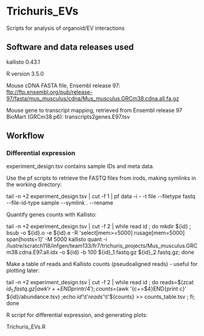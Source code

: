 # Trichuris_EVs
Scripts for analysis of organoid/EV interactions

## Software and data releases used

kallisto 0.43.1

R version 3.5.0

Mouse cDNA FASTA file, Ensembl release 97: ftp://ftp.ensembl.org/pub/release-97/fasta/mus_musculus/cdna/Mus_musculus.GRCm38.cdna.all.fa.gz

Mouse gene to transcript mapping, retrieved from Ensembl release 97 BioMart (GRCm38.p6): transcripts2genes.E97.tsv


## Workflow

### Differential expression

experiment_design.tsv contains sample IDs and meta data.

Use the pf scripts to retrieve the FASTQ files from irods, making symlinks in the working directory:

tail -n +2 experiment_design.tsv | cut -f 1 | pf data -i - -t file --filetype fastq --file-id-type sample --symlink . --rename

Quantify genes counts with Kallisto:

tail -n +2 experiment_design.tsv | cut -f 2 | while read id ; do mkdir ${id} ; bsub -o ${id}.o -e ${id}.e -R 'select[mem>=5000] rusage[mem=5000] span[hosts=1]' -M 5000 kallisto quant -i /lustre/scratch118/infgen/team133/fr7/trichuris_projects/Mus_musculus.GRCm38.cdna.E97.all.idx -o ${id} -b 100 ${id}_1.fastq.gz ${id}_2.fastq.gz; done

Make a table of reads and Kallisto counts (pseudoaligned reads) - useful for plotting later:

tail -n +2 experiment_design.tsv | cut -f 2 | while read id ; do reads=$(zcat ${id}_1.fastq.gz |  awk '{r++}END{print r/4}' )  ; counts=$(awk '{c+=$4}END{print c}' ${id}/abundance.tsv) ;echo ${id}$'\t'${reads}$'\t'${counts} >> counts_table.tsv ; fi; done

R script for differential expression, and generating plots:

Trichuris_EVs.R
